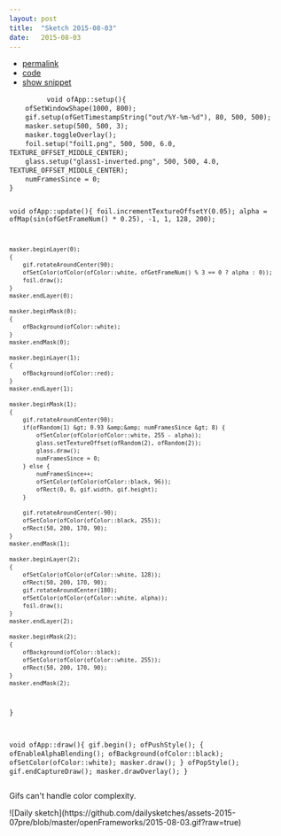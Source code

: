 ```yaml
---
layout: post
title:  "Sketch 2015-08-03"
date:   2015-08-03
---
```

<div class="code">
    <ul>
		<li><a href="{% post_url 2015-08-03-sketch %}">permalink</a></li>
		<li><a href="https://github.com/dailysketches/sketches-2015-08/tree/master/2015-08-03">code</a></li>
		<li><a href="#" class="snippet-button">show snippet</a></li>
	</ul>
    <pre class="snippet">
        <code class="cpp">void ofApp::setup(){
    ofSetWindowShape(1000, 800);
    gif.setup(ofGetTimestampString(&quot;out/%Y-%m-%d&quot;), 80, 500, 500);
    masker.setup(500, 500, 3);
    masker.toggleOverlay();
    foil.setup(&quot;foil1.png&quot;, 500, 500, 6.0, TEXTURE_OFFSET_MIDDLE_CENTER);
    glass.setup(&quot;glass1-inverted.png&quot;, 500, 500, 4.0, TEXTURE_OFFSET_MIDDLE_CENTER);
    numFramesSince = 0;
}

void ofApp::update(){
    foil.incrementTextureOffsetY(0.05);
    alpha = ofMap(sin(ofGetFrameNum() * 0.25), -1, 1, 128, 200);
    
    masker.beginLayer(0);
    {
        gif.rotateAroundCenter(90);
        ofSetColor(ofColor(ofColor::white, ofGetFrameNum() % 3 == 0 ? alpha : 0));
        foil.draw();
    }
    masker.endLayer(0);
    
    masker.beginMask(0);
    {
        ofBackground(ofColor::white);
    }
    masker.endMask(0);
    
    masker.beginLayer(1);
    {
        ofBackground(ofColor::red);
    }
    masker.endLayer(1);
    
    masker.beginMask(1);
    {
        gif.rotateAroundCenter(90);
        if(ofRandom(1) &gt; 0.93 &amp;&amp; numFramesSince &gt; 8) {
            ofSetColor(ofColor(ofColor::white, 255 - alpha));
            glass.setTextureOffset(ofRandom(2), ofRandom(2));
            glass.draw();
            numFramesSince = 0;
        } else {
            numFramesSince++;
            ofSetColor(ofColor(ofColor::black, 96));
            ofRect(0, 0, gif.width, gif.height);
        }
        
        gif.rotateAroundCenter(-90);
        ofSetColor(ofColor(ofColor::black, 255));
        ofRect(50, 200, 170, 90);
    }
    masker.endMask(1);

    masker.beginLayer(2);
    {
        ofSetColor(ofColor(ofColor::white, 128));
        ofRect(50, 200, 170, 90);
        gif.rotateAroundCenter(180);
        ofSetColor(ofColor(ofColor::white, alpha));
        foil.draw();
    }
    masker.endLayer(2);
    
    masker.beginMask(2);
    {
        ofBackground(ofColor::black);
        ofSetColor(ofColor(ofColor::white, 255));
        ofRect(50, 200, 170, 90);
    }
    masker.endMask(2);
}

void ofApp::draw(){
    gif.begin();
    ofPushStyle();
    {
        ofEnableAlphaBlending();
        ofBackground(ofColor::black);
        ofSetColor(ofColor::white);
        masker.draw();
    }
    ofPopStyle();
    gif.endCaptureDraw();
    masker.drawOverlay();
}</code>
    </pre>
</div>
<p class="description">Gifs can't handle color complexity.</p>
![Daily sketch](https://github.com/dailysketches/assets-2015-07pre/blob/master/openFrameworks/2015-08-03.gif?raw=true)
